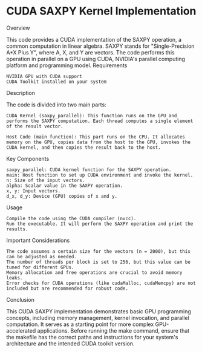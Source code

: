 # CUDA SAXPY Kernel Implementation
Overview

This code provides a CUDA implementation of the SAXPY operation, a common computation in linear algebra. SAXPY stands for "Single-Precision A*X Plus Y", where A, X, and Y are vectors. The code performs this operation in parallel on a GPU using CUDA, NVIDIA's parallel computing platform and programming model.
Requirements

    NVIDIA GPU with CUDA support
    CUDA Toolkit installed on your system

Description

The code is divided into two main parts:

    CUDA Kernel (saxpy_parallel): This function runs on the GPU and performs the SAXPY computation. Each thread computes a single element of the result vector.

    Host Code (main function): This part runs on the CPU. It allocates memory on the GPU, copies data from the host to the GPU, invokes the CUDA kernel, and then copies the result back to the host.

Key Components

    saxpy_parallel: CUDA kernel function for the SAXPY operation.
    main: Host function to set up CUDA environment and invoke the kernel.
    n: Size of the input vectors.
    alpha: Scalar value in the SAXPY operation.
    x, y: Input vectors.
    d_x, d_y: Device (GPU) copies of x and y.

Usage

    Compile the code using the CUDA compiler (nvcc).
    Run the executable. It will perform the SAXPY operation and print the results.

Important Considerations

    The code assumes a certain size for the vectors (n = 2000), but this can be adjusted as needed.
    The number of threads per block is set to 256, but this value can be tuned for different GPUs.
    Memory allocation and free operations are crucial to avoid memory leaks.
    Error checks for CUDA operations (like cudaMalloc, cudaMemcpy) are not included but are recommended for robust code.

Conclusion

This CUDA SAXPY implementation demonstrates basic GPU programming concepts, including memory management, kernel invocation, and parallel computation. It serves as a starting point for more complex GPU-accelerated applications.
Before running the make command, ensure that the makefile has the correct paths and instructions for your system's architecture and the intended CUDA toolkit version.

